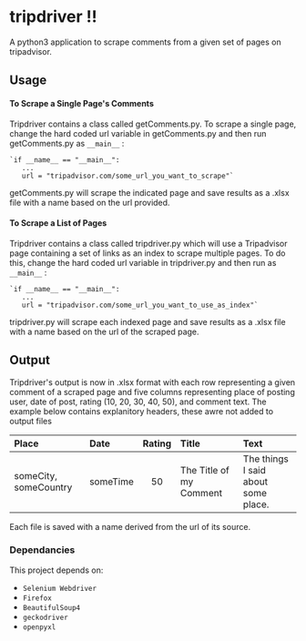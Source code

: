# tripdriver !!

A python3 application to scrape comments from a given set of pages on tripadvisor.

## Usage

#### To Scrape a Single Page's Comments

  Tripdriver contains a class called getComments.py. To scrape a single page, change the hard coded url variable in getComments.py and then run getComments.py as `__main__` :
  
    `if __name__ == "__main__":
       ...
       url = "tripadvisor.com/some_url_you_want_to_scrape"`
     
  getComments.py will scrape the indicated page and save results as a .xlsx file with a name based on the url provided.
  
#### To Scrape a List of Pages

  Tripdriver contains a class called tripdriver.py which will use a Tripadvisor page containing a set of links as an index to scrape multiple pages. To do this, change the hard coded url variable in tripdriver.py and then run as `__main__` :
  
    `if __name__ == "__main__":
       ...
       url = "tripadvisor.com/some_url_you_want_to_use_as_index"`
       
  tripdriver.py will scrape each indexed page and save results as a .xlsx file with a name based on the url of the scraped page.
 

## Output

  Tripdriver's output is now in .xlsx format with each row representing a given comment of a scraped page and five columns representing place of posting user, date of post, rating (10, 20, 30, 40, 50), and comment text. The example below contains explanitory headers, these awre not added to output files
  
  |Place|Date|Rating|Title|Text|
  |:----|:---|:----:|:----|:---|
  |someCity, someCountry|someTime|50|The Title of my Comment|The things I said about some place.|
  
  Each file is saved with a name derived from the url of its source.

### Dependancies

This project depends on: 

* `Selenium Webdriver` 
* `Firefox`
* `BeautifulSoup4`
* `geckodriver`
* `openpyxl`
